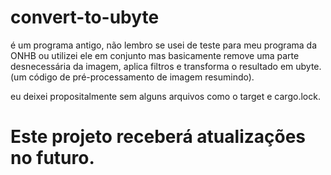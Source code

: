 # convert-to-ubyte

é um programa antigo, não lembro se usei de teste para meu programa da ONHB ou utilizei ele em conjunto mas basicamente remove uma parte desnecessária da imagem, aplica filtros e transforma o resultado em ubyte. (um código de pré-processamento de imagem resumindo).

eu deixei propositalmente sem alguns arquivos como o target e cargo.lock.

# Este projeto receberá atualizações no futuro.
